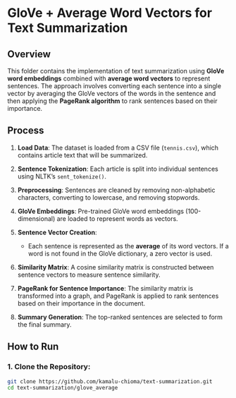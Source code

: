 # GloVe + Average Word Vectors for Text Summarization

## Overview

This folder contains the implementation of text summarization using **GloVe word embeddings** combined with **average word vectors** to represent sentences. The approach involves converting each sentence into a single vector by averaging the GloVe vectors of the words in the sentence and then applying the **PageRank algorithm** to rank sentences based on their importance.

## Process

1. **Load Data**: The dataset is loaded from a CSV file (`tennis.csv`), which contains article text that will be summarized.
   
2. **Sentence Tokenization**: Each article is split into individual sentences using NLTK’s `sent_tokenize()`.

3. **Preprocessing**: Sentences are cleaned by removing non-alphabetic characters, converting to lowercase, and removing stopwords.

4. **GloVe Embeddings**: Pre-trained GloVe word embeddings (100-dimensional) are loaded to represent words as vectors.

5. **Sentence Vector Creation**:
   - Each sentence is represented as the **average** of its word vectors. If a word is not found in the GloVe dictionary, a zero vector is used.
   
6. **Similarity Matrix**: A cosine similarity matrix is constructed between sentence vectors to measure sentence similarity.

7. **PageRank for Sentence Importance**: The similarity matrix is transformed into a graph, and PageRank is applied to rank sentences based on their importance in the document.

8. **Summary Generation**: The top-ranked sentences are selected to form the final summary.

## How to Run

### 1. Clone the Repository:
```bash
git clone https://github.com/kamalu-chioma/text-summarization.git
cd text-summarization/glove_average
